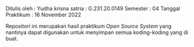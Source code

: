 Ditulis oleh : Yudha krisna satria : G.231.20.0149 Semester : 04 Tanggal
Praktikum : 16 November 2022

Repositori ini merupakan hasil praktikum *Open Source System* yang
nantinya dapat digunakan untuk menyimpan semua koding-koding yang di
buat.
